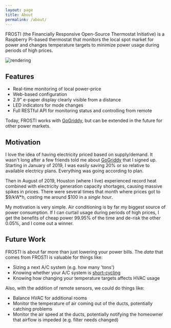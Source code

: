 ```yaml
---
layout: page
title: About
permalink: /about/
---
```


FROSTI (the Financially Responsive Open-Source Thermostat Initiative) is a
Raspberry Pi-based thermostat that monitors the local spot market for power
and changes temperature targets to minimize power usage during periods of
high prices.

![rendering](/frosti/images/enclosure_v1.png)

## Features

* Real-time monitoring of local power-price
* Web-based configuration
* 2.9" e-paper display clearly visible from a distance
* LED indicators for mode changes
* Full RESTful API for monitoring status and controlling from remote

Today, FROSTI works with [GoGriddy](https://www.gogriddy.com/), but can
be extended in the future for other power markets.

## Motivation

I love the idea of having electricity priced based on supply/demand. It wasn't
long after a few friends told me about [GoGriddy](https://www.gogriddy.com/)
that I signed up.  Starting in January of 2019, I was easily saving 20% or so
relative to available electricy plans. Everything was going according to plan.

Then in August of 2019, Houston (where I live) experienced record heat combined
with electricity generation capacity shortages, causing massive spikes in
prices.  There were several times that month where prices got to $9/kW\*h,
costing me around $100 in a *single hour*.

My motivation is very simple.  Air conditioning is by far my biggest source
of power consumption.  If I can curtail usage during periods of high prices,
I get the benefits of cheap power 99.95% of the time and de-risk the other
0.05%, and I come out a winner.

## Future Work

FROSTI is about far more than just lowering your power bills.  The *data* that
comes from FROSTI is valuable for things like:

* Sizing a next A/C system (e.g. how many 'tons')
* Knowing whether your A/C system is
  [short-cycling](https://www.google.com/search?q=what+is+short+cycling)
* Knowing how changing your temperature targets affects HVAC usage

Also, with the addition of remote sensors, we could do things like:

* Balance HVAC for additional rooms
* Monitor the temperature of air coming out of the ducts, potentially catching
  problems
* Monitor the air speed at the ducts, potentially notifying the homeowner that
  airflow is impeded (e.g. filter needs changed)
  